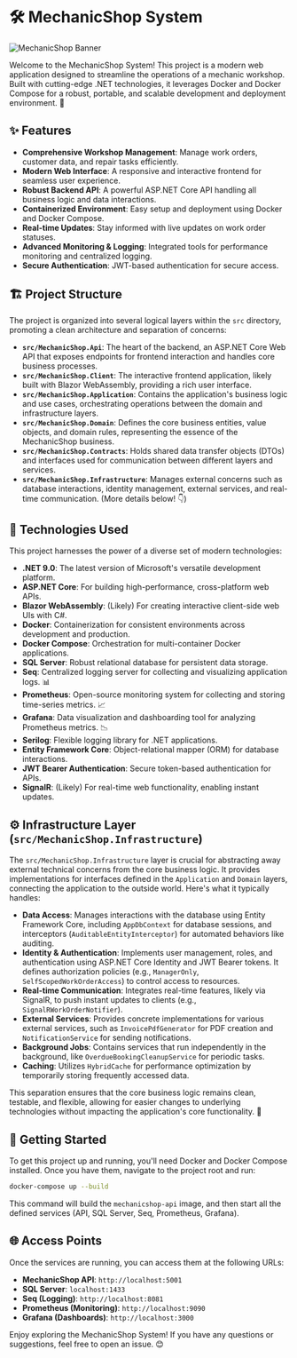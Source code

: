 # 🛠️ MechanicShop System

![MechanicShop Banner](https://t3.ftcdn.net/jpg/04/36/49/44/360_F_436494409_m2NAPydjqYtrh3lzqde8HKbw7jkUEwSq.jpg)

Welcome to the MechanicShop System! This project is a modern web application designed to streamline the operations of a mechanic workshop. Built with cutting-edge .NET technologies, it leverages Docker and Docker Compose for a robust, portable, and scalable development and deployment environment. 🚀

## ✨ Features

- **Comprehensive Workshop Management**: Manage work orders, customer data, and repair tasks efficiently.
- **Modern Web Interface**: A responsive and interactive frontend for seamless user experience.
- **Robust Backend API**: A powerful ASP.NET Core API handling all business logic and data interactions.
- **Containerized Environment**: Easy setup and deployment using Docker and Docker Compose.
- **Real-time Updates**: Stay informed with live updates on work order statuses.
- **Advanced Monitoring & Logging**: Integrated tools for performance monitoring and centralized logging.
- **Secure Authentication**: JWT-based authentication for secure access.

## 🏗️ Project Structure

The project is organized into several logical layers within the `src` directory, promoting a clean architecture and separation of concerns:

- **`src/MechanicShop.Api`**: The heart of the backend, an ASP.NET Core Web API that exposes endpoints for frontend interaction and handles core business processes.
- **`src/MechanicShop.Client`**: The interactive frontend application, likely built with Blazor WebAssembly, providing a rich user interface.
- **`src/MechanicShop.Application`**: Contains the application's business logic and use cases, orchestrating operations between the domain and infrastructure layers.
- **`src/MechanicShop.Domain`**: Defines the core business entities, value objects, and domain rules, representing the essence of the MechanicShop business.
- **`src/MechanicShop.Contracts`**: Holds shared data transfer objects (DTOs) and interfaces used for communication between different layers and services.
- **`src/MechanicShop.Infrastructure`**: Manages external concerns such as database interactions, identity management, external services, and real-time communication. (More details below! 👇)

## 🚀 Technologies Used

This project harnesses the power of a diverse set of modern technologies:

- **.NET 9.0**: The latest version of Microsoft's versatile development platform.
- **ASP.NET Core**: For building high-performance, cross-platform web APIs.
- **Blazor WebAssembly**: (Likely) For creating interactive client-side web UIs with C#.
- **Docker**: Containerization for consistent environments across development and production.
- **Docker Compose**: Orchestration for multi-container Docker applications.
- **SQL Server**: Robust relational database for persistent data storage.
- **Seq**: Centralized logging server for collecting and visualizing application logs. 📊
- **Prometheus**: Open-source monitoring system for collecting and storing time-series metrics. 📈
- **Grafana**: Data visualization and dashboarding tool for analyzing Prometheus metrics. 📉
- **Serilog**: Flexible logging library for .NET applications.
- **Entity Framework Core**: Object-relational mapper (ORM) for database interactions.
- **JWT Bearer Authentication**: Secure token-based authentication for APIs.
- **SignalR**: (Likely) For real-time web functionality, enabling instant updates.

## ⚙️ Infrastructure Layer (`src/MechanicShop.Infrastructure`)

The `src/MechanicShop.Infrastructure` layer is crucial for abstracting away external technical concerns from the core business logic. It provides implementations for interfaces defined in the `Application` and `Domain` layers, connecting the application to the outside world. Here's what it typically handles:

- **Data Access**: Manages interactions with the database using Entity Framework Core, including `AppDbContext` for database sessions, and interceptors (`AuditableEntityInterceptor`) for automated behaviors like auditing.
- **Identity & Authentication**: Implements user management, roles, and authentication using ASP.NET Core Identity and JWT Bearer tokens. It defines authorization policies (e.g., `ManagerOnly`, `SelfScopedWorkOrderAccess`) to control access to resources.
- **Real-time Communication**: Integrates real-time features, likely via SignalR, to push instant updates to clients (e.g., `SignalRWorkOrderNotifier`).
- **External Services**: Provides concrete implementations for various external services, such as `InvoicePdfGenerator` for PDF creation and `NotificationService` for sending notifications.
- **Background Jobs**: Contains services that run independently in the background, like `OverdueBookingCleanupService` for periodic tasks.
- **Caching**: Utilizes `HybridCache` for performance optimization by temporarily storing frequently accessed data.

This separation ensures that the core business logic remains clean, testable, and flexible, allowing for easier changes to underlying technologies without impacting the application's core functionality. 🌟

## 🚀 Getting Started

To get this project up and running, you'll need Docker and Docker Compose installed. Once you have them, navigate to the project root and run:

```bash
docker-compose up --build
```

This command will build the `mechanicshop-api` image, and then start all the defined services (API, SQL Server, Seq, Prometheus, Grafana). 

## 🌐 Access Points

Once the services are running, you can access them at the following URLs:

- **MechanicShop API**: `http://localhost:5001`
- **SQL Server**: `localhost:1433`
- **Seq (Logging)**: `http://localhost:8081`
- **Prometheus (Monitoring)**: `http://localhost:9090`
- **Grafana (Dashboards)**: `http://localhost:3000`

Enjoy exploring the MechanicShop System! If you have any questions or suggestions, feel free to open an issue. 😊
